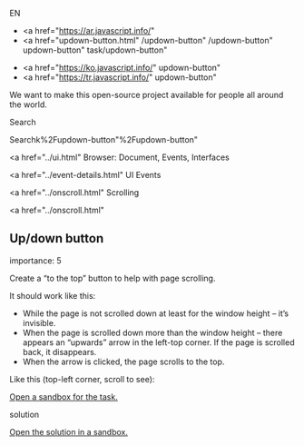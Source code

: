 EN

- <a href="https://ar.javascript.info/"
- <a href="updown-button.html"
  /updown-button"
  /updown-button"
  updown-button"
  task/updown-button"

<!-- -->

- <a href="https://ko.javascript.info/"
  updown-button"
- <a href="https://tr.javascript.info/"
  updown-button"

We want to make this open-source project available for people all around the world.

Search

Searchk%2Fupdown-button"%2Fupdown-button" </a>

<a href="../ui.html" Browser: Document, Events, Interfaces</span></a>

<a href="../event-details.html" UI Events</span></a>

<a href="../onscroll.html" Scrolling</span></a>

<a href="../onscroll.html"

## Up/down button

<span class="task__importance" title="How important is the task, from 1 to 5">importance: 5</span>

Create a “to the top” button to help with page scrolling.

It should work like this:

- While the page is not scrolled down at least for the window height – it’s invisible.
- When the page is scrolled down more than the window height – there appears an “upwards” arrow in the left-top corner. If the page is scrolled back, it disappears.
- When the arrow is clicked, the page scrolls to the top.

Like this (top-left corner, scroll to see):

<a href="https://en.js.cx/task/updown-button/solution/" class="toolbar__button toolbar__button_external" title="open in new window"></a>

[Open a sandbox for the task.](https://plnkr.co/edit/DqgU6NJ1rB6Wdq42?p=preview)

solution

[Open the solution in a sandbox.](https://plnkr.co/edit/pfARI2TpxF80roQY?p=preview)

